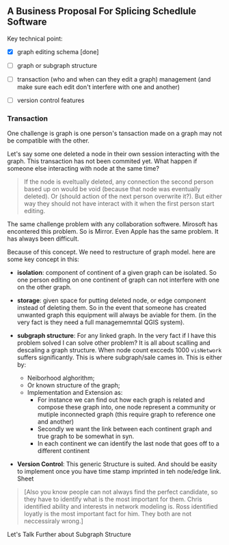 ## A Business Proposal For Splicing Schedlule Software

Key technical point: 
- [x] graph editing schema [done]
- [ ] graph or subgraph structure
- [ ] transaction (who and when can they edit a graph) management (and make sure each edit don't interfere with one and another)
- [ ] version control features



### Transaction 
One challenge is graph is one person's tansaction made on a graph may not be compatible with the other. 

Let's say some one deleted a node in their own session interacting with the graph. This transaction has not been commited yet. What happen if someone else interacting with node at the same time?

> If the node is eveltually deleted, any connection the second person based up on would be void (because that node was eventually deleted). Or (should action of the next person overwrite it?). But either way they should not have interact with it when the first person start editing. 

The same challenge problem with any collaboration softwere. Mirosoft has encontered this problem. So is Mirror. Even Apple has the same problem. It has always been difficult. 

Because of this concept. We need to restructure of graph model. here are some key concept in this: 

- **isolation**: component of continent of a given graph can be isolated. So one person editing on one continent of graph can not interfere with one on the other graph. 

- **storage**: given space for putting deleted node, or edge component instead of deleting them. So in the event that someone has created unwanted graph this equipment will always be aviable for them. (in the very fact is they need a full managememntal QGIS system).

- **subgraph structure**: For any linked graph. In the very fact if I have this problem solved I can solve other problem? 
It is all about scalling and descaling a graph structure. 
When node count excceds 1000 `visNetwork` suffers significantly. This is where subgraph/sale cames in. This is either by: 
    - Neiborhood alghorithm;
    - Or known structure of the graph;
    - Implementation and Extension as:
        - For instance we can find out how each graph is related and compose these graph into, one node represent a community or mutiple inconnected graph (this require graph to reference one and another)
        - Secondly we want the link between each continent graph and true graph to be somewhat in syn. 
        - In each continent we can identify the last node that goes off to a different continent
- **Version Control**: This generic Structure is suited. And should be easity to implement once you have time stamp imprinted in teh node/edge link. Sheet



> [Also you know people can not always find the perfect candidate, so they have to identify what is the most important for them. Chris identified ability and interests in network modeling is. Ross identified loyatly is the most important fact for him. They both are not neccessiraly wrong.]


Let's Talk Further about Subgraph Structure